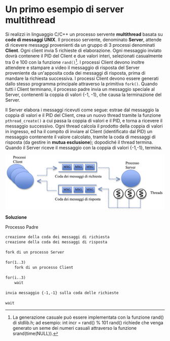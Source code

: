 Un primo esempio di server multithread
======================================

Si realizzi in linguaggio C/C++ un processo servente **multithread**
basata su **code di messaggi UNIX**. Il processo servente, denominato
**Server**, attende di ricevere messaggi provenienti da un gruppo di 3
processi denominati **Client**. Ogni client invia 5 richieste di
elaborazione. Ogni messaggio inviato dovrà contenere il PID del Client e
due valori interi, selezionati casualmente tra 0 e 100 con la funzione
`rand()`[^1]. I processi Client devono inoltre attendere e stampare a
video il messaggio di risposta del Server proveniente da un'apposita
coda dei messaggi di risposta, prima di mandare la richiesta successiva.
I processi Client devono essere generati dallo stesso programma
principale attraverso la primitiva `fork()`. Quando tutti i Client
terminano, il processo padre invia un messaggio speciale al Server,
contenenti la coppia di valori {-1, -1}, che causa la terminazione del
Server.

Il Server elabora i messaggi ricevuti come segue: estrae dal messaggio
la coppia di valori e il PID del Client, crea un nuovo thread tramite la
funzione `pthread_create()` a cui passa la coppia di valori e il PID, e
torna a ricevere il messaggio successivo. Ogni thread calcola il
prodotto della coppia di valori in ingresso, ed ha il compito di inviare
al Client (identificato dal PID) un messaggio contenente il valore
calcolato, tramite la coda di messaggi di risposta (da gestire in
**mutua esclusione**); dopodiché il thread termina. Quando il Server
riceve il messaggio con la coppia di valori {-1,-1}, termina.

![image](/images/ambiente_locale/server_multithread/un_primo_esempio_di_server_multithread.png)

**Soluzione**

Processo Padre

    creazione della coda dei messaggi di richiesta
    creazione della coda dei messaggi di risposta

    fork di un processo Server

    for(1..3)
        fork di un processo Client

    for(i..3)
        wait

    invia messaggio {-1,-1} sulla coda delle richieste

    wait

[^1]: La generazione casuale può essere implementata con la funzione
    rand() di stdlib.h; ad esempio: int incr = rand() % 101 rand()
    richiede che venga generato un seme dei numeri casuali attraverso la
    funzione srand(time(NULL)).
